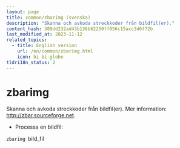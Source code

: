 ```yaml
---
layout: page
title: common/zbarimg (svenska)
description: "Skanna och avkoda streckkoder från bildfil(er)."
content_hash: 389dd232ad43b136b62250ff056c15acc3d6f72b
last_modified_at: 2023-11-12
related_topics:
  - title: English version
    url: /en/common/zbarimg.html
    icon: bi bi-globe
tldri18n_status: 2
---
```

# zbarimg

Skanna och avkoda streckkoder från bildfil(er).
Mer information: <http://zbar.sourceforge.net>.

- Processa en bildfil:

`zbarimg `<span class="tldr-var badge badge-pill bg-dark-lm bg-white-dm text-white-lm text-dark-dm font-weight-bold">bild_fil</span>
